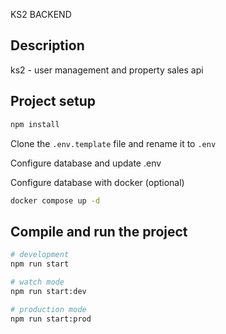 KS2 BACKEND

## Description

ks2 - user management and property sales api

## Project setup

```bash
npm install
```

Clone the ```.env.template``` file and rename it to ```.env```

Configure database and update .env

Configure database with docker (optional)
```bash
docker compose up -d
```

## Compile and run the project

```bash
# development
npm run start

# watch mode
npm run start:dev

# production mode
npm run start:prod
```
